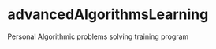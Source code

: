 advancedAlgorithmsLearning
==========================

Personal Algorithmic problems solving training program
